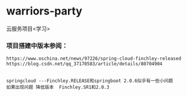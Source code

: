 # warriors-party
云服务项目&lt;学习>



### 项目搭建中版本参阅：
    
    https://www.oschina.net/news/97226/spring-cloud-finchley-released
    https://blog.csdn.net/qq_37170583/article/details/80704904
    
    
    springcloud ---Finchley.RELEASE和springboot 2.0.6似乎有一些小问题
    如果出现问题 降低版本  Finchley.SR1和2.0.3
